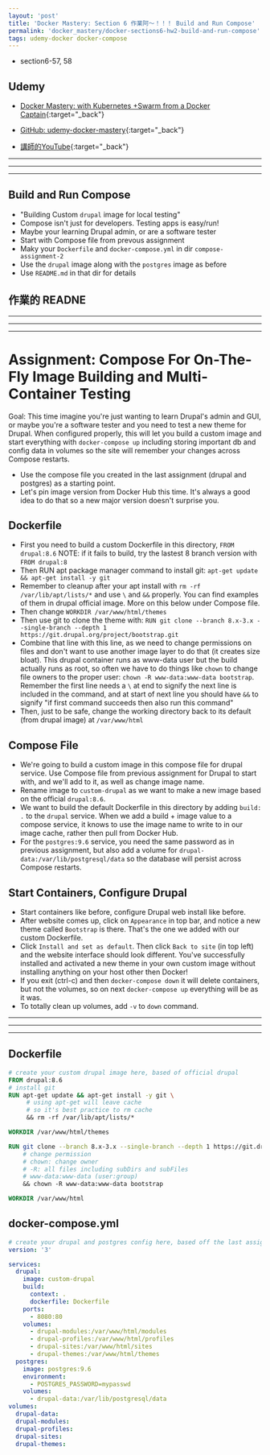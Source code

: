 ```yaml
---
layout: 'post'
title: 'Docker Mastery: Section 6 作業阿～！！！ Build and Run Compose'
permalink: 'docker_mastery/docker-sections6-hw2-build-and-run-compose'
tags: udemy-docker docker-compose
---
```


- section6-57, 58

## Udemy

- [Docker Mastery: with Kubernetes +Swarm from a Docker Captain](https://www.udemy.com/course/docker-mastery/){:target="_back"}

- [GitHub: udemy-docker-mastery](https://github.com/BretFisher/udemy-docker-mastery){:target="_back"}

- [講師的YouTube](https://www.youtube.com/channel/UC0NErq0RhP51iXx64ZmyVfg){:target="_back"}

---
---
---

## Build and Run Compose

- "Building Custom `drupal` image for local testing"
- Compose isn't just for developers. Testing apps is easy/run!
- Maybe your learning Drupal admin, or are a software tester
- Start with Compose file from prevous assignment 
- Maky your `Dockerfile` and `docker-compose.yml` in dir `compose-assignment-2`
- Use the `drupal` image along with the `postgres` image as before
- Use `README.md` in that dir for details

## 作業的 READNE

---
---
---

# Assignment: Compose For On-The-Fly Image Building and Multi-Container Testing

Goal: This time imagine you're just wanting to learn Drupal's admin and GUI, or maybe you're a software tester and you need to test a new theme for Drupal. When configured properly, this will let you build a custom image and start everything with `docker-compose up` including storing important db and config data in volumes so the site will remember your changes across Compose restarts.

- Use the compose file you created in the last assignment (drupal and postgres) as a starting point.
- Let's pin image version from Docker Hub this time. It's always a good idea to do that so a new major version doesn't surprise you.

## Dockerfile
- First you need to build a custom Dockerfile in this directory, `FROM drupal:8.6` NOTE: if it fails to build, try the lastest 8 branch version with `FROM drupal:8`
- Then RUN apt package manager command to install git: `apt-get update && apt-get install -y git`
- Remember to cleanup after your apt install with `rm -rf /var/lib/apt/lists/*` and use `\` and `&&` properly. You can find examples of them in drupal official image. More on this below under Compose file.
- Then change `WORKDIR /var/www/html/themes`
- Then use git to clone the theme with: `RUN git clone --branch 8.x-3.x --single-branch --depth 1 https://git.drupal.org/project/bootstrap.git`
- Combine that line with this line, as we need to change permissions on files and don't want to use another image layer to do that (it creates size bloat). This drupal container runs as www-data user but the build actually runs as root, so often we have to do things like `chown` to change file owners to the proper user: `chown -R www-data:www-data bootstrap`. Remember the first line needs a `\` at end to signify the next line is included in the command, and at start of next line you should have `&&` to signify "if first command succeeds then also run this command"
- Then, just to be safe, change the working directory back to its default (from drupal image) at `/var/www/html`

## Compose File
- We're going to build a custom image in this compose file for drupal service. Use Compose file from previous assignment for Drupal to start with, and we'll add to it, as well as change image name.
- Rename image to `custom-drupal` as we want to make a new image based on the official `drupal:8.6`.
- We want to build the default Dockerfile in this directory by adding `build: .` to the `drupal` service. When we add a build + image value to a compose service, it knows to use the image name to write to in our image cache, rather then pull from Docker Hub.
- For the `postgres:9.6` service, you need the same password as in previous assignment, but also add a volume for `drupal-data:/var/lib/postgresql/data` so the database will persist across Compose restarts.

## Start Containers, Configure Drupal
- Start containers like before, configure Drupal web install like before.
- After website comes up, click on `Appearance` in top bar, and notice a new theme called `Bootstrap` is there. That's the one we added with our custom Dockerfile.
- Click `Install and set as default`. Then click `Back to site` (in top left) and the website interface should look different. You've successfully installed and activated a new theme in your own custom image without installing anything on your host other then Docker!
- If you exit (ctrl-c) and then `docker-compose down` it will delete containers, but not the volumes, so on next `docker-compose up` everything will be as it was.
- To totally clean up volumes, add `-v` to `down` command.


---
---
---

## Dockerfile

~~~dockerfile
# create your custom drupal image here, based of official drupal
FROM drupal:8.6
# install git 
RUN apt-get update && apt-get install -y git \
     # using apt-get will leave cache 
     # so it's best practice to rm cache
     && rm -rf /var/lib/apt/lists/*

WORKDIR /var/www/html/themes

RUN git clone --branch 8.x-3.x --single-branch --depth 1 https://git.drupal.org/project/bootstrap.git \
    # change permission
    # chown: change owner
    # -R: all files including subDirs and subFiles
    # www-data:www-data (user:group)
    && chown -R www-data:www-data bootstrap

WORKDIR /var/www/html
~~~

## docker-compose.yml

~~~yml
# create your drupal and postgres config here, based off the last assignment
version: '3'

services: 
  drupal:
    image: custom-drupal
    build:
      context: .
      dockerfile: Dockerfile
    ports:
      - 8080:80
    volumes:
      - drupal-modules:/var/www/html/modules
      - drupal-profiles:/var/www/html/profiles
      - drupal-sites:/var/www/html/sites
      - drupal-themes:/var/www/html/themes
  postgres:
    image: postgres:9.6
    environment: 
      - POSTGRES_PASSWORD=mypasswd
    volumes:
      - drupal-data:/var/lib/postgresql/data
volumes:
  drupal-data:
  drupal-modules:
  drupal-profiles:
  drupal-sites:
  drupal-themes:
~~~